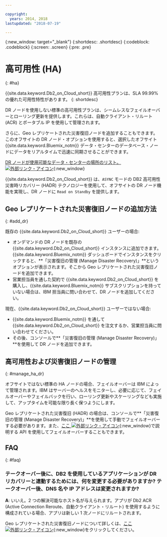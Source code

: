 ```yaml
---

copyright:
  years: 2014, 2018
lastupdated: "2018-07-19"

---
```


<!-- Attribute definitions --> 
{:new_window: target="_blank"}
{:shortdesc: .shortdesc}
{:codeblock: .codeblock}
{:screen: .screen}
{:pre: .pre}

# 高可用性 (HA)
{: #ha}

{{site.data.keyword.Db2_on_Cloud_short}} 高可用性プランは、SLA 99.99% の優れた可用性特性があります。 
{: shortdesc}

DR ノードを使用しない標準の高可用性プランは、シームレスなフェイルオーバーとローリング更新を提供します。これらは、自動クライアント・リルート (ACR) とポータブル IP を使用して管理されます。

さらに、Geo レプリケートされた災害復旧ノードを追加することもできます。このオフサイトの DR ノード・オプションを使用すると、選択したオフサイト {{site.data.keyword.Bluemix_notm}} データ・センターのデータベース・ノードにデータをリアルタイムで迅速に同期させることができます。 

[DR ノードが使用可能なデータ・センターの場所のリスト。 ![外部リンク・アイコン](../../icons/launch-glyph.svg "外部リンク・アイコン")](https://developer.ibm.com/answers/questions/366888/what-locations-cities-or-countries-is-dashdb-avail.html){:new_window}

{{site.data.keyword.Db2_on_Cloud_short}} は、`ASYNC` モードの DB2 高可用性災害時リカバリー (HADR) テクノロジーを使用して、オフサイトの DR ノード機能を実現し、DR ノードに `Read on Standby` を提供します。

## Geo レプリケートされた災害復旧ノードの追加方法
{: #add_dr}

既存の {{site.data.keyword.Db2_on_Cloud_short}} ユーザーの場合:
 * オンデマンドの DR ノードを既存の {{site.data.keyword.Db2_on_Cloud_short}} インスタンスに追加できます。{{site.data.keyword.Bluemix_notm}} ダッシュボードでインスタンスをクリックすると、**「災害復旧の管理 (Manage Disaster Recovery)」**というオプションが表示されます。そこから Geo レプリケートされた災害復旧ノードを追加できます。
 * 営業担当員を通した契約で {{site.data.keyword.Db2_on_Cloud_short}} を購入し、{{site.data.keyword.Bluemix_notm}} サブスクリプションを持っていない場合は、IBM 担当員に問い合わせて、DR ノードを追加してください。

現在、{{site.data.keyword.Db2_on_Cloud_short}} ユーザーではない場合:
 * {{site.data.keyword.Bluemix_notm}} を通して {{site.data.keyword.Db2_on_Cloud_short}} を注文するか、営業担当員に問い合わせてください。
 * その後、コンソールで**「災害復旧の管理 (Manage Disaster Recovery)」**を使用して DR ノードを追加できます。
<!--- Through the web console, you can also add a disaster recovery (DR) node located in a datacenter of your choice. -->

## 高可用性および災害復旧ノードの管理
{: #manage_ha_dr}

オフサイトではない標準の HA ノードの場合、フェイルオーバーは IBM によって管理されます。IBM はサーバーのヘルスをモニターし、必要に応じて、フェイルオーバーやフェイルバックを行い、ローリング更新やスケーリングなども実施して、アップタイムを可能な限り長く保つようにします。

Geo レプリケートされた災害復旧 (HADR) の場合は、コンソールで**「災害復旧の管理 (Manage Disaster Recovery)」**を使用して手動でフェイルオーバーする必要があります。また、[ここ ![外部リンク・アイコン](../../icons/launch-glyph.svg "外部リンク・アイコン")](https://developer.ibm.com/answers/questions/457901/where-can-i-find-api-documentation-for-db2-on-clou.html){:new_window}で説明する API を使用してフェイルオーバーすることもできます。

## FAQ
{: #faq}

### テークオーバー後に、DB2 を使用しているアプリケーションが DR リカバリーと連動するためには、何を変更する必要がありますか? テークオーバー後、DNS 名や IP アドレスは変更されますか?

**A**: いいえ。2 つの解決可能なホスト名が与えられます。アプリが Db2 ACR (Active Connection Reroute、自動クライアント・リルート) を使用するように構成されている場合、アプリは新しい 1 次ノードにリルートされます。

Geo レプリケートされた災害復旧ノードについて詳しくは、[ここ ![外部リンク・アイコン](../../icons/launch-glyph.svg "外部リンク・アイコン")](https://developer.ibm.com/answers/questions/458385/frequently-asked-questions-for-db2-on-cloud-hadr-g.html){:new_window}をクリックしてください。
